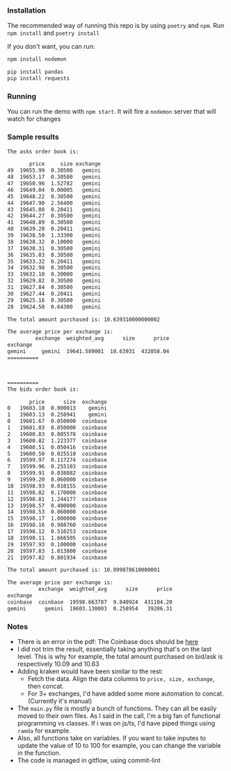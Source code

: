 ### Installation
The recommended way of running this repo is by using `poetry` and `npm`.
Run `npm install` and `poetry install`

If you don't want, you can run:

```bash
npm install nodemon

pip install pandas
pip install requests
```


### Running

You can run the demo with `npm start`.
It will fire a `nodemon` server that will watch for changes


### Sample results

```bash
The asks order book is:

       price     size exchange
49  19655.99  0.30500   gemini
48  19653.17  0.30500   gemini
47  19650.96  1.52782   gemini
46  19649.04  0.00005   gemini
45  19648.22  0.30500   gemini
44  19647.90  2.56400   gemini
43  19645.08  0.20411   gemini
42  19644.27  0.30500   gemini
41  19640.89  0.30500   gemini
40  19639.20  0.20411   gemini
39  19638.50  1.33300   gemini
38  19638.32  0.10000   gemini
37  19638.31  0.30500   gemini
36  19635.03  0.30500   gemini
35  19633.32  0.20411   gemini
34  19632.98  0.30500   gemini
33  19632.10  0.30000   gemini
32  19629.82  0.30500   gemini
31  19627.84  0.30500   gemini
30  19627.44  0.20411   gemini
29  19625.16  0.30500   gemini
28  19624.50  0.64300   gemini

The total amount purchased is: 10.639310000000002

The average price per exchange is:
         exchange  weighted_avg      size      price
exchange                                            
gemini     gemini  19641.589001  10.63931  432058.04
==========



==========
The bids order book is:

       price      size  exchange
0   19603.18  0.000013    gemini
1   19603.13  0.258941    gemini
0   19601.67  0.050000  coinbase
1   19601.03  0.050000  coinbase
2   19600.83  0.005578  coinbase
3   19600.82  1.223377  coinbase
4   19600.51  0.050416  coinbase
5   19600.50  0.025510  coinbase
6   19599.97  0.117274  coinbase
7   19599.96  0.255103  coinbase
8   19599.91  0.038082  coinbase
9   19599.20  0.060000  coinbase
10  19598.93  0.010155  coinbase
11  19598.82  0.170000  coinbase
12  19598.81  1.244177  coinbase
13  19598.57  0.400000  coinbase
14  19598.53  0.060000  coinbase
15  19598.17  1.000000  coinbase
16  19598.16  0.988760  coinbase
17  19598.12  0.510253  coinbase
18  19598.11  1.666505  coinbase
19  19597.93  0.100000  coinbase
20  19597.83  1.013800  coinbase
21  19597.82  0.801934  coinbase

The total amount purchased is: 10.099878610000001

The average price per exchange is:
          exchange  weighted_avg      size      price
exchange                                             
coinbase  coinbase  19598.663787  9.840924  431184.20
gemini      gemini  19603.130003  0.258954   39206.31
```

### Notes
+ There is an error in the pdf: The Coinbase docs should be [here](https://docs.cloud.coinbase.com/exchange/reference/exchangerestapi_getproductbook-1)
+ I did not trim the result, essentially taking anything that's on the last level. This is why for example, the total amount purchased on bid/ask is respectively 10.09 and 10.63
+ Adding kraken would have been similar to the rest:
  + Fetch the data. Align the data columns to `price, size, exchange`, then concat.
  + For 3+ exchanges, I'd have added some more automation to concat. (Currently it's manual)
+ The `main.py` file is mostly a bunch of functions. They can all be easily moved to their own files. As I said in the call, I'm a big fan of functional programming vs classes. If i was on js/ts, I'd have piped things using `ramda` for example.
+ Also, all functions take on variables. If you want to take inputes to update the value of 10 to 100 for example, you can change the variable in the function. 
+ The code is managed in gitflow, using commit-lint
